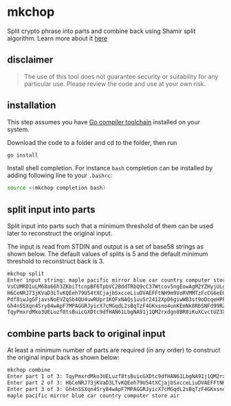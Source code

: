 # mkchop
Split crypto phrase into parts and combine back using Shamir split algorithm.
Learn more about it [here](https://youtu.be/K54ildEW9-Q)

## disclaimer
>The use of this tool does not guarantee security or suitability
for any particular use. Please review the code and use at your own risk.

## installation
This step assumes you have [Go compiler toolchain](https://go.dev/dl/)
installed on your system.

Download the code to a folder and cd to the folder, then run
```bash
go install
```
Install shell completion. For instance `bash` completion can be installed
by adding following line to your `.bashrc`:
```bash
source <(mkchop completion bash)
```

## split input into parts
Split input into parts such that a minimum threshold of them can be used
later to reconstruct the original input.

The input is read from STDIN and output is a set of base58 strings as shown
below. The default values of splits is 5 and the default minimum threshold to
reconstruct back is 3.
```bash
mkchop split 
Enter input string: maple pacific mirror blue car country computer store air
VsCUMRD1uLM68a66h3ZKbiTtcnpBF6TpbVC2BddTRbQ9cC37Wtcov5ngEowAgM2YZHyjULg2Am7CTm
H6CeNRJ73jKVaD3LTvKQEeh79U54tXCjajbSxcceLiuDVAEFFtNH9m9VoRVMMTzFcCG6eEQzJxnqEE
Pdf8iwJgGFjavsNoEVZqSb4QU4uwRUpr1KQFxNAQs1uuSr2412XpD6giwWB3st9oDcqeHPFV6oyrPe
Gh4nSSXqn4Sry84wApF7MPAGGRJyicX7cMGqdL2sBqTzF4GKxsno4unKEmNk8RbSNFd99RZT3VPDr3
TqyPmxrdMko3UELuzf8tsBuicGXDtc9dfHAN61LbgNA91j1QM2rxdgn8BR8iKuXCvctUZ3XCZWeQVq
```

## combine parts back to original input
At least a minimum number of parts are required (in any order) to construct
the original input back as shown below:
```bash
mkchop combine 
Enter part 1 of 3: TqyPmxrdMko3UELuzf8tsBuicGXDtc9dfHAN61LbgNA91j1QM2rxdgn8BR8iKuXCvctUZ3XCZWeQVq
Enter part 2 of 3: H6CeNRJ73jKVaD3LTvKQEeh79U54tXCjajbSxcceLiuDVAEFFtNH9m9VoRVMMTzFcCG6eEQzJxnqEE
Enter part 3 of 3: Gh4nSSXqn4Sry84wApF7MPAGGRJyicX7cMGqdL2sBqTzF4GKxsno4unKEmNk8RbSNFd99RZT3VPDr3
maple pacific mirror blue car country computer store air
```
